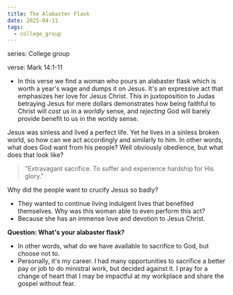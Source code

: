 ```yaml
---
title: The Alabaster Flask
date: 2025-04-11
tags:
  - college_group
---
```

series: College group

verse: Mark 14:1-11
- In this verse we find a woman who pours an alabaster flask which is worth a year's wage and dumps it on Jesus. It's an expressive act that emphasizes her love for Jesus Christ. This in juxtoposition to Judas betraying Jesus for mere dollars demonstrates how being faithful to Christ will *cost* us in a *worldly* sense, and *rejecting* God will barely provide benefit to us in the worldy sense.

Jesus was sinless and lived a perfect life. Yet he lives in a sinless broken world, so how can we act accordingly and similarly to him. 
In other words, what does God want from his people?
Well obviously obedience, but what does that look like? 
> "Extravagant sacrifice. To suffer and experience hardship for His glory."

Why did the people want to crucify Jesus so badly?
- They wanted to continue living indulgent lives that benefited themselves.
Why was this woman able to even perform this act?
- Because she has an immense love and devotion to Jesus Christ.

**Question: What's your alabaster flask?**
- In other words, what do we have available to sacrifice to God, but choose not to.
- Personally, it's my career. I had many opportunities to sacrifice a better pay or job to do ministral work, but decided against it. I pray for a change of heart that I may be impactful at my workplace and share the gospel without fear.